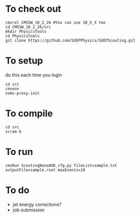 # To check out
```
cmsrel CMSSW_10_2_26 #You can use 10_X_X too
cd CMSSW_10_2_26/src
mkdir PhysicsTools
cd PhysicsTools
git clone https://github.com/SUEPPhysics/SUEPScouting.git 
```

# To setup
do this each time you login
```
cd src
cmsenv
voms-proxy-init
```

# To compile
```
cd src
scram b
```

# To run 
```
cmsRun ScoutingNanoAOD_cfg.py fileList=sample.txt outputFile=sample.root maxEvents=10
```

# To do
* jet energy corrections?
* job submission
